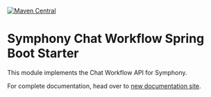 [![Maven Central](https://img.shields.io/maven-central/v/org.finos.symphony.toolkit/symphony-java-toolkit)](https://search.maven.org/search?q=org.finos.symphony.toolkit)

# Symphony Chat Workflow Spring Boot Starter

This module implements the Chat Workflow API for Symphony. 

For complete documentation, head over to [new documentation site](https://finos.github.io/symphony-java-toolkit).

